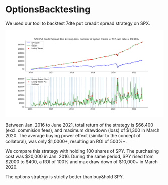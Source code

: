 # OptionsBacktesting
We used our tool to backtest 7dte put creadit spread strategy on SPX. 

![alt text](https://github.com/pareto-digital/OptionsBacktesting/blob/main/spx%20pcs%20vs%20spy%20example.png?raw=true)

Between Jan. 2016 to June 2021, total return of the strategy is $66,400 (excl. commision fees), and maximum drawdown (loss) of $1,300 in March 2020. The average buying power effect (similar to the concept of collatoral), was only $1,0000+, resulting an ROI of 500%+.

We compare this strategy with holding 100 shares of SPY. The purchasing cost was $20,000 in Jan. 2016. During the same period, SPY rised from $2000 to $400, a ROI of 100% and max draw down of $10,000+ in March 2020.

The options strategy is strictly better than buy&hold SPY.

